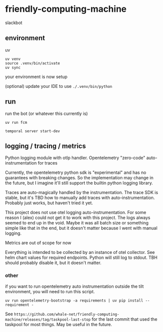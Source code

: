 # friendly-computing-machine
slackbot

## environment
uv
```
uv venv
source .venv/bin/activate
uv sync
```

your environment is now setup

(optional) update your IDE to use `./.venv/bin/python`

## run
run the bot (or whatever this currently is)
```
uv run fcm
```
```
temporal server start-dev
```

## logging / tracing / metrics

Python logging module with otlp handler. Opentelemetry "zero-code" auto-instrumentation for traces

Currently, the opentelemetry python sdk is "experimental" and has no guarantees with breaking changes.
So the implementation may change in the future, but I imagine it'll still support the builtin python logging library.

Traces are auto-magically handled by the instrumentation. The trace SDK is stable, but it's TBD how to manually
add traces with auto-instrumentation. Probably just works, but haven't tried it yet.

This project does not use otel logging auto-instrumentation. For some reason I (alex) could not get it to work with this
project. The logs always seemed to end up in the void. Maybe it was all batch size or something simple like that in the
end, but it doesn't matter because I went with manual logging.

Metrics are out of scope for now

Everything is intended to be collected by an instance of otel collector. See helm chart values for required endpoints.
Python will still log to stdout. TBH should probably disable it, but it doesn't matter.

### other

if you want to run opentelemetry auto instrumentation outside the tilt environment, you will need to run this script.
```
uv run opentelemetry-bootstrap -a requirements | uv pip install --requirement -
```

See `https://github.com/whale-net/friendly-computing-machine/releases/tag/taskpool-last-stop` for the last commit that used the taskpool for most things. May be useful in the future.
